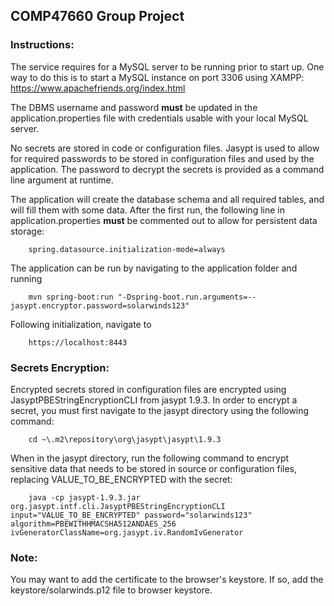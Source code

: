 ## COMP47660 Group Project

### Instructions:

The service requires for a MySQL server to be running prior to start up. One way to do this is to start a MySQL instance on port 3306 using XAMPP: https://www.apachefriends.org/index.html

The DBMS username and password **must** be updated in the application.properties file with credentials usable with your local MySQL server.

No secrets are stored in code or configuration files. Jasypt is used to allow for required passwords to be stored in 
configuration files and used by the application. The password to decrypt the secrets is provided as a command line argument
at runtime.

The application will create the database schema and all required tables, and will fill them
with some data. After the first run, the following line in application.properties **must** be
commented out to allow for persistent data storage:

```
    spring.datasource.initialization-mode=always
```

The application can be run by navigating to the application folder and running

```
    mvn spring-boot:run "-Dspring-boot.run.arguments=--jasypt.encryptor.password=solarwinds123"
```

Following initialization, navigate to

```
    https://localhost:8443
```


### Secrets Encryption:
Encrypted secrets stored in configuration files are encrypted using JasyptPBEStringEncryptionCLI from jasypt 1.9.3.
In order to encrypt a secret, you must first navigate to the jasypt directory using the following command:

```
    cd ~\.m2\repository\org\jasypt\jasypt\1.9.3    
```

When in the jasypt directory, run the following command to encrypt sensitive data that needs to be stored in source or 
configuration files, replacing VALUE_TO_BE_ENCRYPTED with the secret:

```
    java -cp jasypt-1.9.3.jar org.jasypt.intf.cli.JasyptPBEStringEncryptionCLI input="VALUE_TO_BE_ENCRYPTED" password="solarwinds123" algorithm=PBEWITHHMACSHA512ANDAES_256 ivGeneratorClassName=org.jasypt.iv.RandomIvGenerator
```



### Note:
You may want to add the certificate to the browser's keystore.
If so, add the keystore/solarwinds.p12 file to browser keystore.
